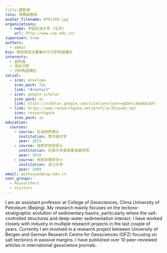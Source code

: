 ```yaml
---
title:葛智渊
role: 特聘副教授
avatar_filename: 0f01366.jpg
organizations:
  - name: 中国石油大学 (北京)
    url: http://www.cup.edu.cn/
superuser: true
authors:
  - admin
bio: 我的研究主要集中于沉积构造耦合
interests:
  - 盐构造
  - 深水沉积
  - 沉积构造耦合
social:
  - icon: envelope
    icon_pack: fas
    link: "#contact"
  - icon: google-scholar
    icon_pack: ai
    link: https://scholar.google.com/citations?user=gQahscAAAAAJ&hl
  - link: https://www.researchgate.net/profile/Zhiyuan_Ge2
    icon: researchgate
    icon_pack: ai
education:
  courses:
    - course: 石油地质博士
      institution: 卑尔根大学
      year: 2015
    - course: 地质学研究硕士
      institution: 伦敦大学皇家霍洛威学院
      year: 2010
    - course: 地质学理学学士
      institution: 浙江大学
      year: 2009
email: gezhiyuan@cup.edu.cn
user_groups:
  - Researchers
  - Visitors
---
```

I am an assistant professor at College of Geosciences, China University of Petroleum (Beijing). My research mainly focuses on the tectono-stratigraphic evolution of sedimentary basins, particularly where the salt-controlled structures and deep-water sedimentation interact. I have worked closely with industry in multiple research projects in the last couple of years. Currently I am involved in a research project between University of Bergen and German Research Centre for Geosciences (GFZ) focusing on salt tectonics in passive margins. I have published over 10 peer-reviewed articles in international geoscience journals.